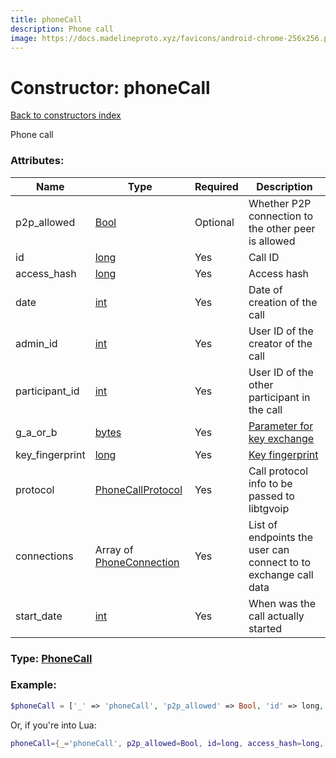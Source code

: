 ```yaml
---
title: phoneCall
description: Phone call
image: https://docs.madelineproto.xyz/favicons/android-chrome-256x256.png
---
```

# Constructor: phoneCall  
[Back to constructors index](index.md)



Phone call

### Attributes:

| Name     |    Type       | Required | Description |
|----------|---------------|----------|-------------|
|p2p\_allowed|[Bool](../types/Bool.md) | Optional|Whether P2P connection to the other peer is allowed|
|id|[long](../types/long.md) | Yes|Call ID|
|access\_hash|[long](../types/long.md) | Yes|Access hash|
|date|[int](../types/int.md) | Yes|Date of creation of the call|
|admin\_id|[int](../types/int.md) | Yes|User ID of the creator of the call|
|participant\_id|[int](../types/int.md) | Yes|User ID of the other participant in the call|
|g\_a\_or\_b|[bytes](../types/bytes.md) | Yes|[Parameter for key exchange](https://core.telegram.org/api/end-to-end/voice-calls)|
|key\_fingerprint|[long](../types/long.md) | Yes|[Key fingerprint](https://core.telegram.org/api/end-to-end/voice-calls)|
|protocol|[PhoneCallProtocol](../types/PhoneCallProtocol.md) | Yes|Call protocol info to be passed to libtgvoip|
|connections|Array of [PhoneConnection](../types/PhoneConnection.md) | Yes|List of endpoints the user can connect to to exchange call data|
|start\_date|[int](../types/int.md) | Yes|When was the call actually started|



### Type: [PhoneCall](../types/PhoneCall.md)


### Example:

```php
$phoneCall = ['_' => 'phoneCall', 'p2p_allowed' => Bool, 'id' => long, 'access_hash' => long, 'date' => int, 'admin_id' => int, 'participant_id' => int, 'g_a_or_b' => 'bytes', 'key_fingerprint' => long, 'protocol' => PhoneCallProtocol, 'connections' => [PhoneConnection, PhoneConnection], 'start_date' => int];
```  


Or, if you're into Lua:

```lua
phoneCall={_='phoneCall', p2p_allowed=Bool, id=long, access_hash=long, date=int, admin_id=int, participant_id=int, g_a_or_b='bytes', key_fingerprint=long, protocol=PhoneCallProtocol, connections={PhoneConnection}, start_date=int}

```


